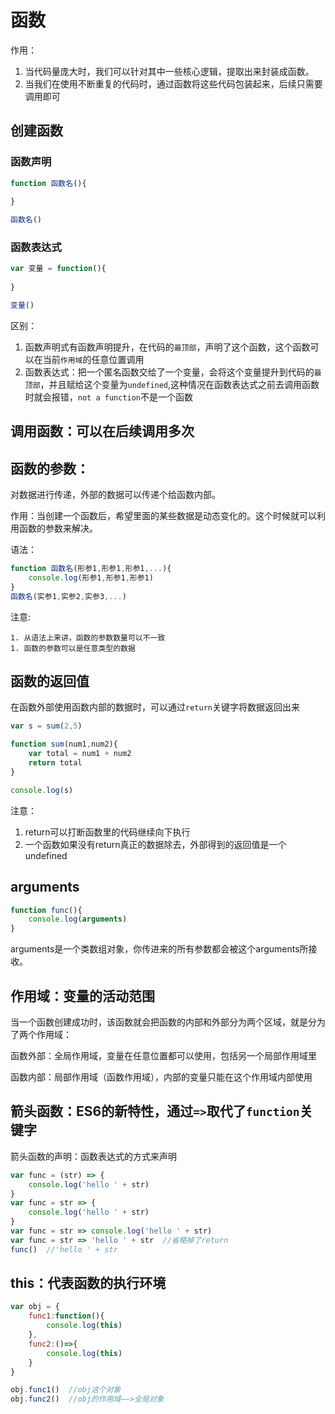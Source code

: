 # 函数

作用：

1. 当代码量庞大时，我们可以针对其中一些核心逻辑，提取出来封装成函数。
2. 当我们在使用不断重复的代码时，通过函数将这些代码包装起来，后续只需要调用即可

## 创建函数

### 函数声明

```js
function 函数名(){
    
}

函数名()
```

### 函数表达式

```js
var 变量 = function(){
    
}

变量()
```

区别：

1. 函数声明式有函数声明提升，在代码的`最顶部`，声明了这个函数，这个函数可以在当前`作用域`的任意位置调用
2. 函数表达式：把一个匿名函数交给了一个变量，会将这个变量提升到代码的`最顶部`，并且赋给这个变量为`undefined`,这种情况在函数表达式之前去调用函数时就会报错，`not a function`不是一个函数

## 调用函数：可以在后续调用多次

## 函数的参数：

对数据进行传递，外部的数据可以传递个给函数内部。

作用：当创建一个函数后，希望里面的某些数据是动态变化的。这个时候就可以利用函数的参数来解决。

语法：

```js
function 函数名(形参1,形参1,形参1,...){
    console.log(形参1,形参1,形参1)
}
函数名(实参1,实参2,实参3,...)
```

注意:

	1. 从语法上来讲，函数的参数数量可以不一致
	1. 函数的参数可以是任意类型的数据

## 函数的返回值

在函数外部使用函数内部的数据时，可以通过`return`关键字将数据返回出来

```js
var s = sum(2,5)

function sum(num1,num2){
    var total = num1 + num2
    return total
}

console.log(s)
```

注意：

1. return可以打断函数里的代码继续向下执行
2. 一个函数如果没有return真正的数据除去，外部得到的返回值是一个undefined

## arguments

```js
function func(){
	console.log(arguments)
}
```

arguments是一个类数组对象，你传进来的所有参数都会被这个arguments所接收。

## 作用域：变量的活动范围

当一个函数创建成功时，该函数就会把函数的内部和外部分为两个区域，就是分为了两个作用域：

函数外部：全局作用域，变量在任意位置都可以使用，包括另一个局部作用域里

函数内部：局部作用域（函数作用域），内部的变量只能在这个作用域内部使用

## 箭头函数：ES6的新特性，通过`=>`取代了`function`关键字

箭头函数的声明：函数表达式的方式来声明

```js
var func = (str) => {
    console.log('hello ' + str)
}
var func = str => {
    console.log('hello ' + str)
}
var func = str => console.log('hello ' + str)
var func = str => 'hello ' + str  //省略掉了return
func()  //'hello ' + str
```

## this：代表函数的执行环境

```js
var obj = {
    func1:function(){
        console.log(this)
    },
    func2:()=>{
        console.log(this)
    }
}

obj.func1()  //obj这个对象
obj.func2()  //obj的作用域——>全局对象
```



